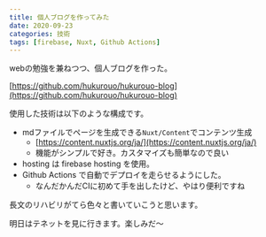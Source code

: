 ```yaml
---
title: 個人ブログを作ってみた
date: 2020-09-23
categories: 技術
tags: [firebase, Nuxt, Github Actions]
---
```


webの勉強を兼ねつつ、個人ブログを作った。

[https://github.com/hukurouo/hukurouo-blog](https://github.com/hukurouo/hukurouo-blog)

使用した技術は以下のような構成です。

- mdファイルでページを生成できる`Nuxt/Content`でコンテンツ生成
  - [https://content.nuxtjs.org/ja/](https://content.nuxtjs.org/ja/)
  - 機能がシンプルで好き。カスタマイズも簡単なので良い
- hosting は firebase hosting を使用。
- Github Actions で自動でデプロイを走らせるようにした。
  - なんだかんだCIに初めて手を出したけど、やはり便利ですね



長文のリハビリがてら色々と書いていこうと思います。

明日はテネットを見に行きます。楽しみだ～